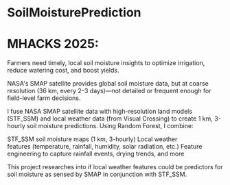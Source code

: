 # SoilMoisturePrediction
# MHACKS 2025:

Farmers need timely, local soil moisture insights to optimize irrigation, reduce watering cost, and boost yields.

NASA's SMAP satellite provides global soil moisture data, but at coarse resolution (36 km, every 2–3 days)—not detailed or frequent enough for field-level farm decisions.

I fuse NASA SMAP satellite data with high-resolution land models (STF_SSM) and local weather data (from Visual Crossing) to create 1 km, 3-hourly soil moisture predictions.
Using Random Forest, I combine:

STF_SSM soil moisture maps (1 km, 3-hourly)
Local weather features (temperature, rainfall, humidity, solar radiation, etc.)
Feature engineering to capture rainfall events, drying trends, and more

This project researches into if local weather features could be predictors for soil moisture as sensed by SMAP in conjunction with STF_SSM.



